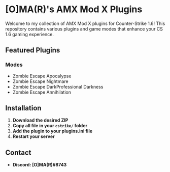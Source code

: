 # [O]MA(R)'s AMX Mod X Plugins

Welcome to my collection of AMX Mod X plugins for Counter-Strike 1.6! This repository contains various plugins and game modes that enhance your CS 1.6 gaming experience.

## Featured Plugins

### Modes
- Zombie Escape Apocalypse
- Zombie Escape Nightmare
- Zombie Escape DarkProfessional Darkness
- Zombie Escape Annihilation

## Installation

1. __Download the desired ZIP__
2. __Copy all file in your `cstrike/` folder__
3. __Add the plugin to your plugins.ini file__
4. __Restart your server__

## Contact

- **Discord: [O]MA(R)#8743**
